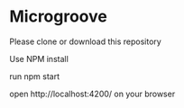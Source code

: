 # Microgroove

Please clone or download this repository 

Use NPM install 

run npm start 

open http://localhost:4200/ on your browser 
